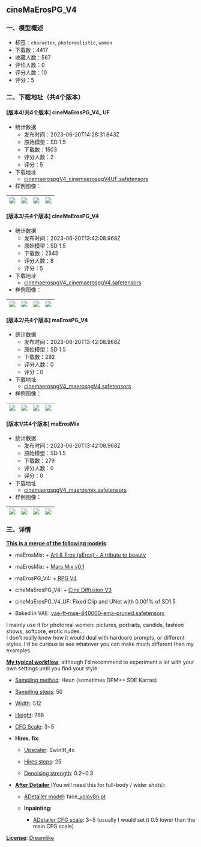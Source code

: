 ## cineMaErosPG_V4
### 一、模型概述

- 标签：`character`, `photorealistic`, `woman`
- 下载数：4417
- 收藏人数：567
- 评论人数：0
- 评分人数：10
- 评分：5

### 二、下载地址（共4个版本）

#### [版本4/共4个版本] cineMaErosPG_V4_ UF

- 统计数据
  - 发布时间：2023-06-20T14:28:31.843Z
  - 原始模型：SD 1.5
  - 下载数：1503
  - 评分人数：2
  - 评分：5
- 下载地址
  - [cinemaerospgV4_cinemaerospgV4UF.safetensors](https://civitai.com/api/download/models/100272)
- 样例图像：

| <img src="https://image.civitai.com/xG1nkqKTMzGDvpLrqFT7WA/52ebffb4-7acb-48d1-8261-7b91da704141/width=450/1220307.jpeg" /> | <img src="https://image.civitai.com/xG1nkqKTMzGDvpLrqFT7WA/70abd617-ba85-4656-87bb-4da5671162e1/width=450/1220208.jpeg" /> | <img src="https://image.civitai.com/xG1nkqKTMzGDvpLrqFT7WA/b0dd3158-7275-4b6c-91c3-2d666f070c03/width=450/1220315.jpeg" /> | <img src="https://image.civitai.com/xG1nkqKTMzGDvpLrqFT7WA/5d96956f-8e69-4262-aed5-5967e1586d6e/width=450/1220103.jpeg" /> |
| ---- | ---- | ---- | ---- |

#### [版本3/共4个版本] cineMaErosPG_V4

- 统计数据
  - 发布时间：2023-06-20T13:42:08.968Z
  - 原始模型：SD 1.5
  - 下载数：2343
  - 评分人数：8
  - 评分：5
- 下载地址
  - [cinemaerospgV4_cinemaerospgV4.safetensors](https://civitai.com/api/download/models/79217)
- 样例图像：

| <img src="https://image.civitai.com/xG1nkqKTMzGDvpLrqFT7WA/d730d6e6-ae98-408d-afbd-ed19eda68ac0/width=450/889252.jpeg" /> | <img src="https://image.civitai.com/xG1nkqKTMzGDvpLrqFT7WA/bf0599da-5c21-43f9-8498-f9b95e0c1de7/width=450/898034.jpeg" /> | <img src="https://image.civitai.com/xG1nkqKTMzGDvpLrqFT7WA/680a3157-f10c-4b43-9c58-ebb9adcaed33/width=450/889366.jpeg" /> | <img src="https://image.civitai.com/xG1nkqKTMzGDvpLrqFT7WA/d2d0623e-aa4e-419e-8246-a9a59b033919/width=450/889255.jpeg" /> |
| ---- | ---- | ---- | ---- |

#### [版本2/共4个版本] maErosPG_V4

- 统计数据
  - 发布时间：2023-06-20T13:42:08.968Z
  - 原始模型：SD 1.5
  - 下载数：292
  - 评分人数：0
  - 评分：0
- 下载地址
  - [cinemaerospgV4_maerospgV4.safetensors](https://civitai.com/api/download/models/79192)
- 样例图像：

| <img src="https://image.civitai.com/xG1nkqKTMzGDvpLrqFT7WA/746c19e0-97bd-4afa-97eb-6312ea03a152/width=450/888261.jpeg" /> | <img src="https://image.civitai.com/xG1nkqKTMzGDvpLrqFT7WA/7dd82913-8bf3-4a88-ac91-f7a65d9e72e1/width=450/889241.jpeg" /> | <img src="https://image.civitai.com/xG1nkqKTMzGDvpLrqFT7WA/95652159-c84b-4241-b979-a8fbe46b1bd7/width=450/889184.jpeg" /> | <img src="https://image.civitai.com/xG1nkqKTMzGDvpLrqFT7WA/5591392a-57d8-403d-bcb1-723125c9b311/width=450/889203.jpeg" /> |
| ---- | ---- | ---- | ---- |

#### [版本1/共4个版本] maErosMix

- 统计数据
  - 发布时间：2023-06-20T13:42:08.968Z
  - 原始模型：SD 1.5
  - 下载数：279
  - 评分人数：0
  - 评分：0
- 下载地址
  - [cinemaerospgV4_maerosmix.safetensors](https://civitai.com/api/download/models/79140)
- 样例图像：

| <img src="https://image.civitai.com/xG1nkqKTMzGDvpLrqFT7WA/a14d274e-8b2c-471a-9bc5-99bd9ce8e804/width=450/889085.jpeg" /> | <img src="https://image.civitai.com/xG1nkqKTMzGDvpLrqFT7WA/745b3d21-70e6-47ce-8071-c78becaf8351/width=450/889067.jpeg" /> | <img src="https://image.civitai.com/xG1nkqKTMzGDvpLrqFT7WA/52c880e9-1189-43aa-81ab-fcde4c2b1a8c/width=450/889074.jpeg" /> | <img src="https://image.civitai.com/xG1nkqKTMzGDvpLrqFT7WA/ec0fa300-fce3-4b1a-ad62-6aebedf74b90/width=450/889071.jpeg" /> |
| ---- | ---- | ---- | ---- |


### 三、详情
<p><strong><u>This is a merge of the following models</u></strong>:</p><ul><li><p>maErosMix: + <a target="_blank" rel="ugc" href="https://civitai.com/models/3950?modelVersionId=5180">Art &amp; Eros (aEros) - A tribute to beauty</a></p></li><li><p>maErosMix: + <a target="_blank" rel="ugc" href="https://civitai.com/models/14324?modelVersionId=16860">Mars Mix v0.1</a></p></li><li><p>maErosPG_V4: +<a target="_blank" rel="ugc" href="https://civitai.com/models/1116/rpg"> RPG V4</a></p></li><li><p>cineMaErosPG_V4: + <a target="_blank" rel="ugc" href="https://civitai.com/models/50000/cine-diffusion">Cine Diffusion V3</a></p></li><li><p>cineMaErosPG_V4_UF: Fixed Clip and UNet with 0.001% of SD1.5 </p></li><li><p>Baked in VAE: <a target="_blank" rel="ugc" href="https://huggingface.co/stabilityai/sd-vae-ft-mse-original/blob/main/vae-ft-mse-840000-ema-pruned.safetensors">vae-ft-mse-840000-ema-pruned.safetensors</a></p></li></ul><p></p><p>I mainly use it for photoreal women: pictures, portraits, candids, fashion shows, softcore, erotic nudes...<br />I don't really know how it would deal with hardcore prompts, or different styles. I'd be curious to see whatever you can make much different than my examples.</p><p></p><p></p><p></p><p><strong><u>My typical workflow</u></strong>, although I'd recommend to experiment a lot with your own settings until you find your style:</p><ul><li><p><u>Sampling method</u>: Heun (sometimes DPM++ SDE Karras)</p></li><li><p><u>Sampling steps</u>: 50</p></li><li><p><u>Width</u>: 512</p></li><li><p><u>Height</u>: 768</p></li><li><p><u>CFG Scale</u>: 3~5</p></li><li><p><strong>Hires. fix</strong>:</p><ul><li><p><u>Upscaler</u>: SwinIR_4x</p></li><li><p><u>Hires steps</u>: 25</p></li><li><p><u>Denoising strength</u>: 0.2~0.3</p></li></ul></li><li><p><a target="_blank" rel="ugc" href="https://github.com/Bing-su/adetailer"><strong>After Detailer</strong> </a>(You will need this for full-body / wider shots):</p><ul><li><p><u>ADetailer model</u>: face_<a target="_blank" rel="ugc" href="http://yolov8n.pt">yolov8n.pt</a></p></li><li><p><strong>Inpainting:</strong></p><ul><li><p><u>ADetailer CFG scale</u>: 3~5 (usually I would set it 0.5 lower than the main CFG scale)</p></li></ul></li></ul></li></ul><p></p><p></p><p></p><p><strong><u>License</u></strong>: <a target="_blank" rel="ugc" href="https://huggingface.co/dreamlike-art/dreamlike-photoreal-2.0/blob/main/LICENSE.md">Dreamlike</a></p><p></p>